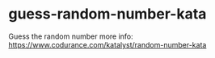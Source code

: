 # guess-random-number-kata
Guess the random number
more info: https://www.codurance.com/katalyst/random-number-kata
